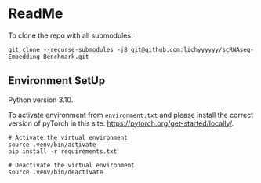 # ReadMe

To clone the repo with all submodules:

```
git clone --recurse-submodules -j8 git@github.com:lichyyyyyy/scRNAseq-Embedding-Benchmark.git
```

## Environment SetUp

Python version 3.10.

To activate environment from `environment.txt` and please install the correct
version of pyTorch in this site: https://pytorch.org/get-started/locally/.

```
# Activate the virtual environment
source .venv/bin/activate
pip install -r requirements.txt

# Deactivate the virtual environment
source .venv/bin/deactivate
```
